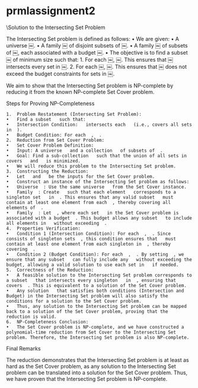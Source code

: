 # prmlassignment2

\Solution to the Intersecting Set Problem

The Intersecting Set problem is defined as follows:
	•	We are given:
	•	A universe ￼.
	•	A family ￼ of disjoint subsets of ￼.
	•	A family ￼ of subsets of ￼, each associated with a budget ￼.
	•	The objective is to find a subset ￼ of minimum size such that:
	1.	For each ￼, ￼. This ensures that ￼ intersects every set in ￼.
	2.	For each ￼, ￼. This ensures that ￼ does not exceed the budget constraints for sets in ￼.

We aim to show that the Intersecting Set problem is NP-complete by reducing it from the known NP-complete Set Cover problem.

Steps for Proving NP-Completeness

	1.	Problem Restatement (Intersecting Set Problem):
	•	Find a subset ￼ such that:
	•	Intersection Condition: ￼ intersects each ￼ (i.e., covers all sets in ￼).
	•	Budget Condition: For each ￼, ￼.
	2.	Reduction from Set Cover Problem:
	•	Set Cover Problem Definition:
	•	Input: A universe ￼ and a collection ￼ of subsets of ￼.
	•	Goal: Find a sub-collection ￼ such that the union of all sets in ￼ covers ￼ and ￼ is minimized.
	•	We will reduce this problem to the Intersecting Set problem.
	3.	Constructing the Reduction:
	•	Let ￼ and ￼ be the inputs for the Set Cover problem.
	•	Construct an instance of the Intersecting Set problem as follows:
	•	Universe ￼: Use the same universe ￼ from the Set Cover instance.
	•	Family ￼: Create ￼ such that each element ￼ corresponds to a singleton set ￼ in ￼. This ensures that any valid subset ￼ must contain at least one element from each ￼, thereby covering all elements of ￼.
	•	Family ￼: Let ￼, where each set ￼ in the Set Cover problem is associated with a budget ￼. This budget allows any subset ￼ to include all elements in ￼ without exceeding ￼.
	4.	Properties Verification:
	•	Condition 1 (Intersection Condition): For each ￼, ￼. Since ￼ consists of singleton sets ￼, this condition ensures that ￼ must contain at least one element from each singleton in ￼, thereby covering ￼.
	•	Condition 2 (Budget Condition): For each ￼, ￼. By setting ￼, we ensure that any subset ￼ can fully include any ￼ without exceeding the budget, allowing a valid solution to use each set in ￼ if needed.
	5.	Correctness of the Reduction:
	•	A feasible solution to the Intersecting Set problem corresponds to a subset ￼ that intersects every singleton ￼ in ￼, ensuring that ￼ covers ￼. This is equivalent to a solution of the Set Cover problem.
	•	Any solution ￼ that satisfies both conditions (Intersection and Budget) in the Intersecting Set problem will also satisfy the conditions for a solution to the Set Cover problem.
	•	Thus, any solution to the Intersecting Set problem can be mapped back to a solution of the Set Cover problem, proving that the reduction is valid.
	6.	NP-Completeness Conclusion:
	•	The Set Cover problem is NP-complete, and we have constructed a polynomial-time reduction from Set Cover to the Intersecting Set problem. Therefore, the Intersecting Set problem is also NP-complete.

Final Remarks

The reduction demonstrates that the Intersecting Set problem is at least as hard as the Set Cover problem, as any solution to the Intersecting Set problem can be translated into a solution for the Set Cover problem. Thus, we have proven that the Intersecting Set problem is NP-complete.
